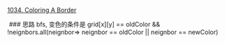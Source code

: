 [1034. Coloring A Border](https://leetcode.com/problems/coloring-a-border/)

 ### 思路 
bfs, 变色的条件是 grid[x][y] == oldColor && !neignbors.all(neignbor=> neignbor == oldColor || neignbor == newColor) 